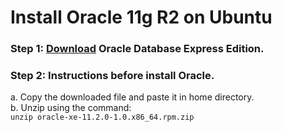# Install Oracle 11g R2 on Ubuntu

### Step 1: [Download](https://www.oracle.com/technetwork/database/database-technologies/express-edition/downloads/xe-prior-releases-5172097.html) Oracle Database Express Edition.

### Step 2: Instructions before install Oracle.
   a. Copy the downloaded file and paste it in home directory.  
   b. Unzip using the command:  
      ```
      unzip oracle-xe-11.2.0-1.0.x86_64.rpm.zip
      ```
